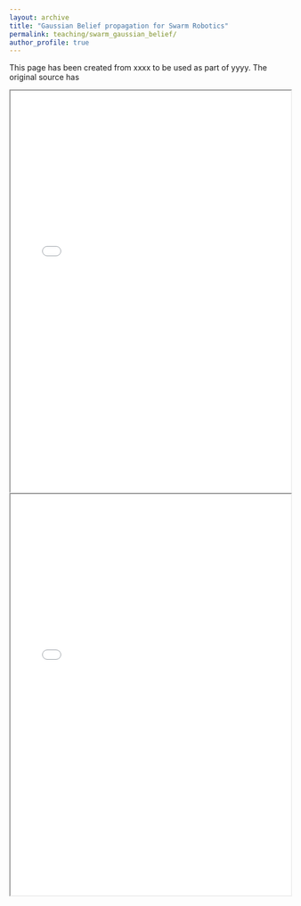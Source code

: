 ```yaml
---
layout: archive
title: "Gaussian Belief propagation for Swarm Robotics"
permalink: teaching/swarm_gaussian_belief/
author_profile: true
---
```


This page has been created from xxxx to be used as part of yyyy. The original source has 


<iframe 
  src="/assets/teaching/GBP/widget1.html"
  width="100%" 
  height="720"
></iframe>

<iframe 
  src="/assets/teaching/GBP/index.html"
  width="100%" 
  height="720"
></iframe>
